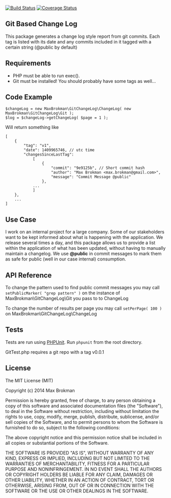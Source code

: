 [![Build Status](https://travis-ci.org/maxbrokman/gitChangeLog.svg?branch=master)](https://travis-ci.org/maxbrokman/gitChangeLog)
[![Coverage Status](https://img.shields.io/coveralls/maxbrokman/gitChangeLog.svg)](https://coveralls.io/r/maxbrokman/gitChangeLog)

## Git Based Change Log

This package generates a change log style report from git commits. Each tag is listed with its date and any commits included in it tagged with a certain string (@public by default)

## Requirements

- PHP must be able to run exec().
- Git must be installed! You should probably have some tags as well...

## Code Example

    $changeLog = new MaxBrokman\GitChangeLog\ChangeLog( new MaxBrokman\GitChangeLog\Git );
    $log = $changeLog->getChangeLog( $page = 1 );


Will return something like

    [
        {
            "tag": "v1",
            "date": 1409965746, // utc time
            "changesSinceLastTag":
                [
                    {
                        "commit": "9e9125b", // Short commit hash
                        "author": "Max Brokman <max.brokman@gmail.com>",
                        "message": "Commit Message @public"
                    },
                ...
                ]
        },
        ...
    ]

## Use Case

I work on an internal project for a large company. Some of our stakeholders want to be kept informed about what is happening with the application.
We release several times a day, and this package allows us to provide a list within the application of what has been updated, without having to manually maintain a changelog.
We use **@public** in commit messages to mark them as safe for public (well in our case internal) consumption.

## API Reference

To change the pattern used to find public commit messages you may call `setPublicMarker( "grep pattern" )` on the instance of MaxBrokman\GitChangeLog\Git you pass to to ChangeLog


To change the number of results per page you may call `setPerPage( 100 )` on MaxBrokman\GitChangeLog\ChangeLog

## Tests

Tests are run using [PHPUnit](https://phpunit.de/ "PHPUnit"). Run `phpunit` from the root directory.

GitTest.php requires a git repo with a tag v0.0.1

## License

The MIT License (MIT)

Copyright (c) 2014 Max Brokman

Permission is hereby granted, free of charge, to any person obtaining a copy
of this software and associated documentation files (the "Software"), to deal
in the Software without restriction, including without limitation the rights
to use, copy, modify, merge, publish, distribute, sublicense, and/or sell
copies of the Software, and to permit persons to whom the Software is
furnished to do so, subject to the following conditions:

The above copyright notice and this permission notice shall be included in all
copies or substantial portions of the Software.

THE SOFTWARE IS PROVIDED "AS IS", WITHOUT WARRANTY OF ANY KIND, EXPRESS OR
IMPLIED, INCLUDING BUT NOT LIMITED TO THE WARRANTIES OF MERCHANTABILITY,
FITNESS FOR A PARTICULAR PURPOSE AND NONINFRINGEMENT. IN NO EVENT SHALL THE
AUTHORS OR COPYRIGHT HOLDERS BE LIABLE FOR ANY CLAIM, DAMAGES OR OTHER
LIABILITY, WHETHER IN AN ACTION OF CONTRACT, TORT OR OTHERWISE, ARISING FROM,
OUT OF OR IN CONNECTION WITH THE SOFTWARE OR THE USE OR OTHER DEALINGS IN THE
SOFTWARE.